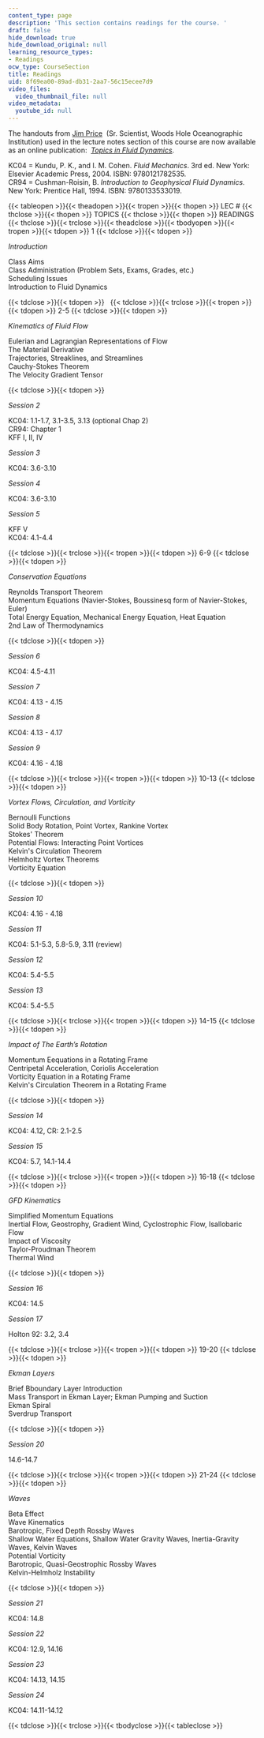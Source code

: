 ```yaml
---
content_type: page
description: 'This section contains readings for the course. '
draft: false
hide_download: true
hide_download_original: null
learning_resource_types:
- Readings
ocw_type: CourseSection
title: Readings
uid: 8f69ea00-89ad-db31-2aa7-56c15ecee7d9
video_files:
  video_thumbnail_file: null
video_metadata:
  youtube_id: null
---
```

The handouts from [Jim Price](http://www.whoi.edu/sbl/liteSite.do?litesiteid=8232)  (Sr. Scientist, Woods Hole Oceanographic Institution) used in the lecture notes section of this course are now available as an online publication:  [*Topics in Fluid Dynamics*](/courses/res-12-001-topics-in-fluid-dynamics-fall-2023/).

KC04 = Kundu, P. K., and I. M. Cohen. *Fluid Mechanics*. 3rd ed. New York: Elsevier Academic Press, 2004. ISBN: 9780121782535.    
CR94 = Cushman-Roisin, B. *Introduction to Geophysical Fluid Dynamics*. New York: Prentice Hall, 1994. ISBN: 9780133533019.

{{< tableopen >}}{{< theadopen >}}{{< tropen >}}{{< thopen >}}
LEC #
{{< thclose >}}{{< thopen >}}
TOPICS
{{< thclose >}}{{< thopen >}}
READINGS
{{< thclose >}}{{< trclose >}}{{< theadclose >}}{{< tbodyopen >}}{{< tropen >}}{{< tdopen >}}
1
{{< tdclose >}}{{< tdopen >}}

*Introduction*

Class Aims    
Class Administration (Problem Sets, Exams, Grades, etc.)    
Scheduling Issues    
Introduction to Fluid Dynamics

{{< tdclose >}}{{< tdopen >}}
 
{{< tdclose >}}{{< trclose >}}{{< tropen >}}{{< tdopen >}}
2-5
{{< tdclose >}}{{< tdopen >}}

*Kinematics of Fluid Flow*

Eulerian and Lagrangian Representations of Flow    
The Material Derivative    
Trajectories, Streaklines, and Streamlines    
Cauchy-Stokes Theorem    
The Velocity Gradient Tensor

{{< tdclose >}}{{< tdopen >}}

*Session 2*

KC04: 1.1-1.7, 3.1-3.5, 3.13 (optional Chap 2)    
CR94: Chapter 1    
KFF I, II, IV

*Session 3*

KC04: 3.6-3.10

*Session 4*

KC04: 3.6-3.10

*Session 5*

KFF V    
KC04: 4.1-4.4

{{< tdclose >}}{{< trclose >}}{{< tropen >}}{{< tdopen >}}
6-9
{{< tdclose >}}{{< tdopen >}}

*Conservation Equations*

Reynolds Transport Theorem    
Momentum Equations (Navier-Stokes, Boussinesq form of Navier-Stokes, Euler)    
Total Energy Equation, Mechanical Energy Equation, Heat Equation    
2nd Law of Thermodynamics

{{< tdclose >}}{{< tdopen >}}

*Session 6*

KC04: 4.5-4.11

*Session 7*

KC04: 4.13 - 4.15

*Session 8*

KC04: 4.13 - 4.17

*Session 9*

KC04: 4.16 - 4.18

{{< tdclose >}}{{< trclose >}}{{< tropen >}}{{< tdopen >}}
10-13
{{< tdclose >}}{{< tdopen >}}

*Vortex Flows, Circulation, and Vorticity*

Bernoulli Functions    
Solid Body Rotation, Point Vortex, Rankine Vortex    
Stokes' Theorem    
Potential Flows: Interacting Point Vortices    
Kelvin's Circulation Theorem    
Helmholtz Vortex Theorems    
Vorticity Equation

{{< tdclose >}}{{< tdopen >}}

*Session 10*

KC04: 4.16 - 4.18

*Session 11*

KC04: 5.1-5.3, 5.8-5.9, 3.11 (review)

*Session 12*

KC04: 5.4-5.5

*Session 13*

KC04: 5.4-5.5

{{< tdclose >}}{{< trclose >}}{{< tropen >}}{{< tdopen >}}
14-15
{{< tdclose >}}{{< tdopen >}}

*Impact of The Earth’s Rotation*

Momentum Eequations in a Rotating Frame    
Centripetal Acceleration, Coriolis Acceleration    
Vorticity Equation in a Rotating Frame    
Kelvin's Circulation Theorem in a Rotating Frame

{{< tdclose >}}{{< tdopen >}}

*Session 14*

KC04: 4.12, CR: 2.1-2.5

*Session 15*

KC04: 5.7, 14.1-14.4

{{< tdclose >}}{{< trclose >}}{{< tropen >}}{{< tdopen >}}
16-18
{{< tdclose >}}{{< tdopen >}}

*GFD Kinematics*

Simplified Momentum Equations    
Inertial Flow, Geostrophy, Gradient Wind, Cyclostrophic Flow, Isallobaric Flow    
Impact of Viscosity    
Taylor-Proudman Theorem    
Thermal Wind

{{< tdclose >}}{{< tdopen >}}

*Session 16*

KC04: 14.5

*Session 17*

Holton 92: 3.2, 3.4

{{< tdclose >}}{{< trclose >}}{{< tropen >}}{{< tdopen >}}
19-20
{{< tdclose >}}{{< tdopen >}}

*Ekman Layers*

Brief Bboundary Layer Introduction    
Mass Transport in Ekman Layer; Ekman Pumping and Suction    
Ekman Spiral    
Sverdrup Transport

{{< tdclose >}}{{< tdopen >}}

*Session 20*

14.6-14.7

{{< tdclose >}}{{< trclose >}}{{< tropen >}}{{< tdopen >}}
21-24
{{< tdclose >}}{{< tdopen >}}

*Waves*

Beta Effect    
Wave Kinematics    
Barotropic, Fixed Depth Rossby Waves    
Shallow Water Equations, Shallow Water Gravity Waves, Inertia-Gravity Waves, Kelvin Waves    
Potential Vorticity    
Barotropic, Quasi-Geostrophic Rossby Waves    
Kelvin-Helmholz Instability

{{< tdclose >}}{{< tdopen >}}

*Session 21*

KC04: 14.8

*Session 22*

KC04: 12.9, 14.16

*Session 23*

KC04: 14.13, 14.15

*Session 24*

KC04: 14.11-14.12

{{< tdclose >}}{{< trclose >}}{{< tbodyclose >}}{{< tableclose >}}